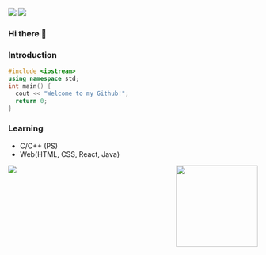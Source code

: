 <a href="https://siwonhae.notion.site/HOME-805df9328054431e9da6d738dd2ee2ab" target="_blank"><img src="https://img.shields.io/badge/NOTION-000000?style=flat-square&logo=Notion&logoColor=white"/></a> 
<a href="https://karen0117.tistory.com/" target="_blank"><img src="https://img.shields.io/badge/BLOG-FF5722]?style=flat-square&logo=Blogger]&logoColor=white"/></a> 
### Hi there 👋

### Introduction
```C++
#include <iostream>
using namespace std;
int main() {
  cout << "Welcome to my Github!";
  return 0;
}
```

### Learning
- C/C++ (PS)
- Web(HTML, CSS, React, Java)

<img align='left' src="http://mazassumnida.wtf/api/v2/generate_badge?boj=SiwonHae"> <!-- 백준 티어 -->
<img align='right' src="https://github-readme-stats.vercel.app/api?username=SiwonHae&show_icons=true&theme=vue" height="165"> <!-- git stats -->
